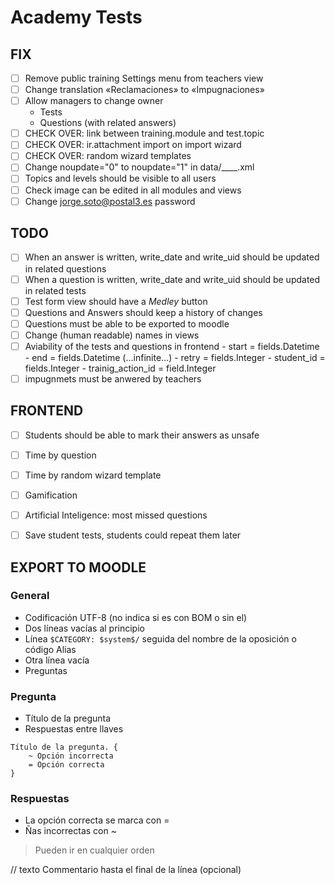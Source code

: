 # Academy Tests

## FIX

- [ ] Remove public training Settings menu from teachers view
- [ ] Change translation «Reclamaciones» to «Impugnaciones»
- [ ] Allow managers to change owner
  - Tests
  - Questions (with related answers)
- [ ] CHECK OVER: link between training.module and test.topic
- [ ] CHECK OVER: ir.attachment import on import wizard
- [ ] CHECK OVER: random wizard templates
- [ ] Change noupdate="0" to noupdate="1" in data/____.xml
- [ ] Topics and levels should be visible to all users
- [ ] Check image can be edited in all modules and views
- [ ] Change jorge.soto@postal3.es password

## TODO

- [ ] When an answer is written, write_date and write_uid should be updated in
related questions
- [ ] When a question is written, write_date and write_uid should be updated in
related tests
- [ ] Test form view should have a *Medley* button
- [ ] Questions and Answers should keep a history of changes
- [ ] Questions must be able to be exported to moodle
- [ ] Change (human readable) names in views
- [ ] Aviability of the tests and questions in frontend
		- start = fields.Datetime 
		- end = fields.Datetime (...infinite...)
		- retry = fields.Integer
		- student_id = fields.Integer
		- trainig_action_id = field.Integer
- [ ] impugnmets must be anwered by teachers

## FRONTEND

- [ ] Students should be able to mark their answers as unsafe
- [ ] Time by question
- [ ] Time by random wizard template
- [ ] Gamification
- [ ] Artificial Inteligence: most missed questions
- [ ] Save student tests, students could repeat them later


## EXPORT TO MOODLE

### General

- Codificación UTF-8 (no indica si es con BOM o sin el)
- Dos líneas vacías al principio
- Línea ``$CATEGORY: $system$/`` seguida del nombre de la oposición o código Alias
- Otra línea vacía
- Preguntas

### Pregunta

- Título de la pregunta
- Respuestas entre llaves
```
Título de la pregunta. { 
	~ Opción incorrecta 
	= Opción correcta
}
```

### Respuestas

- La opción correcta se marca con = 
- Ñas incorrectas con ~

> Pueden ir en cualquier orden



// texto	Commentario hasta el final de la línea (opcional)